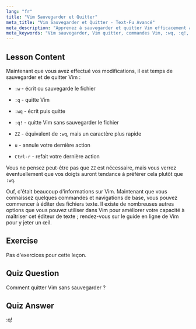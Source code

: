```yaml
---
lang: "fr"
title: "Vim Sauvegarder et Quitter"
meta_title: "Vim Sauvegarder et Quitter - Text-Fu Avancé"
meta_description: "Apprenez à sauvegarder et quitter Vim efficacement avec des commandes essentielles comme :w, :q et :wq. Maîtrisez les opérations Vim de base pour une édition de texte efficace."
meta_keywords: "Vim sauvegarder, Vim quitter, commandes Vim, :wq, :q!, éditeur de texte Linux, tutoriel Vim, Vim débutant"
---
```


## Lesson Content

Maintenant que vous avez effectué vos modifications, il est temps de sauvegarder et de quitter Vim :

- `:w` - écrit ou sauvegarde le fichier
- `:q` - quitte Vim
- `:wq` - écrit puis quitte
- `:q!` - quitte Vim sans sauvegarder le fichier
- `ZZ` - équivalent de `:wq`, mais un caractère plus rapide

- `u` - annule votre dernière action
- `Ctrl-r` - refait votre dernière action

Vous ne pensez peut-être pas que `ZZ` est nécessaire, mais vous verrez éventuellement que vos doigts auront tendance à préférer cela plutôt que `:wq`.

Ouf, c'était beaucoup d'informations sur Vim. Maintenant que vous connaissez quelques commandes et navigations de base, vous pouvez commencer à éditer des fichiers texte. Il existe de nombreuses autres options que vous pouvez utiliser dans Vim pour améliorer votre capacité à maîtriser cet éditeur de texte ; rendez-vous sur le guide en ligne de Vim pour y jeter un œil.

## Exercise

Pas d'exercices pour cette leçon.

## Quiz Question

Comment quitter Vim sans sauvegarder ?

## Quiz Answer

:q!
